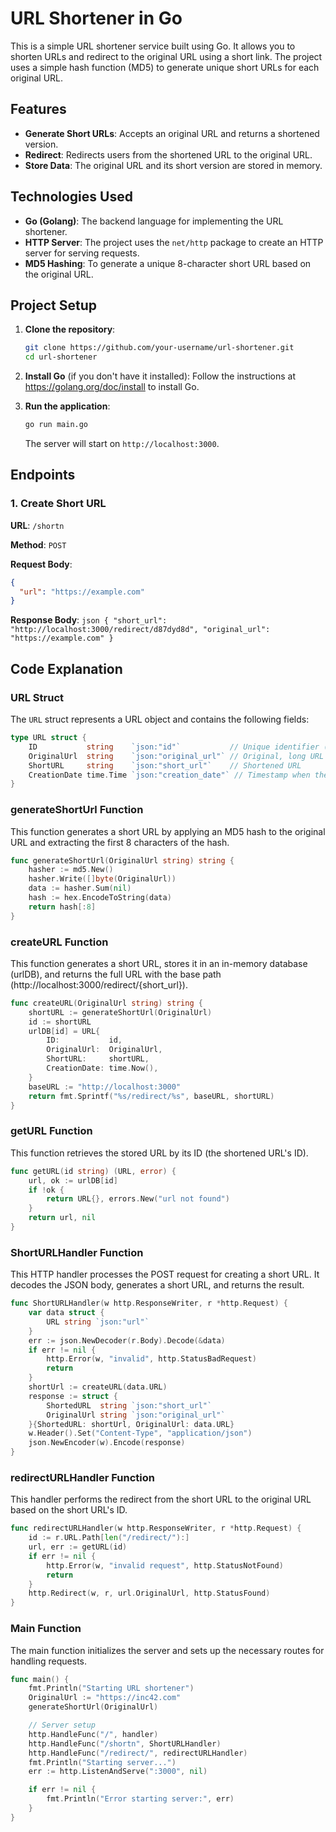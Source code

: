 # URL Shortener in Go

This is a simple URL shortener service built using Go. It allows you to shorten URLs and redirect to the original URL using a short link. The project uses a simple hash function (MD5) to generate unique short URLs for each original URL.

## Features

- **Generate Short URLs**: Accepts an original URL and returns a shortened version.
- **Redirect**: Redirects users from the shortened URL to the original URL.
- **Store Data**: The original URL and its short version are stored in memory.

## Technologies Used

- **Go (Golang)**: The backend language for implementing the URL shortener.
- **HTTP Server**: The project uses the `net/http` package to create an HTTP server for serving requests.
- **MD5 Hashing**: To generate a unique 8-character short URL based on the original URL.

## Project Setup

1. **Clone the repository**:
    ```bash
    git clone https://github.com/your-username/url-shortener.git
    cd url-shortener
    ```

2. **Install Go** (if you don't have it installed):
    Follow the instructions at https://golang.org/doc/install to install Go.

3. **Run the application**:
    ```bash
    go run main.go
    ```
    The server will start on `http://localhost:3000`.

## Endpoints

### 1. Create Short URL

**URL**: `/shortn`

**Method**: `POST`

**Request Body**:
```json
{
  "url": "https://example.com"
}
 ```
 **Response Body**:
    ```json
    {
      "short_url": "http://localhost:3000/redirect/d87dyd8d",
      "original_url": "https://example.com"
    }
    ```

## Code Explanation

### URL Struct

The `URL` struct represents a URL object and contains the following fields:

```go
type URL struct {
    ID           string    `json:"id"`           // Unique identifier (hashed from the original URL)
    OriginalUrl  string    `json:"original_url"` // Original, long URL
    ShortURL     string    `json:"short_url"`    // Shortened URL
    CreationDate time.Time `json:"creation_date"` // Timestamp when the URL was shortened
}
```



### generateShortUrl Function
This function generates a short URL by applying an MD5 hash to the original URL and extracting the first 8 characters of the hash.
```go
func generateShortUrl(OriginalUrl string) string {
    hasher := md5.New()
    hasher.Write([]byte(OriginalUrl))
    data := hasher.Sum(nil)
    hash := hex.EncodeToString(data)
    return hash[:8]
}
```

### createURL Function
This function generates a short URL, stores it in an in-memory database (urlDB), and returns the full URL with the base path (http://localhost:3000/redirect/{short_url}).


```go
func createURL(OriginalUrl string) string {
    shortURL := generateShortUrl(OriginalUrl)
    id := shortURL
    urlDB[id] = URL{
        ID:           id,
        OriginalUrl:  OriginalUrl,
        ShortURL:     shortURL,
        CreationDate: time.Now(),
    }
    baseURL := "http://localhost:3000"
    return fmt.Sprintf("%s/redirect/%s", baseURL, shortURL)
}

```
### getURL Function
This function retrieves the stored URL by its ID (the shortened URL's ID).

```go
func getURL(id string) (URL, error) {
    url, ok := urlDB[id]
    if !ok {
        return URL{}, errors.New("url not found")
    }
    return url, nil
}
```
### ShortURLHandler Function
This HTTP handler processes the POST request for creating a short URL. It decodes the JSON body, generates a short URL, and returns the result.


```go
func ShortURLHandler(w http.ResponseWriter, r *http.Request) {
    var data struct {
        URL string `json:"url"`
    }
    err := json.NewDecoder(r.Body).Decode(&data)
    if err != nil {
        http.Error(w, "invalid", http.StatusBadRequest)
        return
    }
    shortUrl := createURL(data.URL)
    response := struct {
        ShortedURL  string `json:"short_url"`
        OriginalUrl string `json:"original_url"`
    }{ShortedURL: shortUrl, OriginalUrl: data.URL}
    w.Header().Set("Content-Type", "application/json")
    json.NewEncoder(w).Encode(response)
}

```


### redirectURLHandler Function
This handler performs the redirect from the short URL to the original URL based on the short URL's ID.


```go
func redirectURLHandler(w http.ResponseWriter, r *http.Request) {
    id := r.URL.Path[len("/redirect/"):]
    url, err := getURL(id)
    if err != nil {
        http.Error(w, "invalid request", http.StatusNotFound)
        return
    }
    http.Redirect(w, r, url.OriginalUrl, http.StatusFound)
}

```

### Main Function
The main function initializes the server and sets up the necessary routes for handling requests.


```go
func main() {
    fmt.Println("Starting URL shortener")
    OriginalUrl := "https://inc42.com"
    generateShortUrl(OriginalUrl)

    // Server setup
    http.HandleFunc("/", handler)
    http.HandleFunc("/shortn", ShortURLHandler)
    http.HandleFunc("/redirect/", redirectURLHandler)
    fmt.Println("Starting server...")
    err := http.ListenAndServe(":3000", nil)

    if err != nil {
        fmt.Println("Error starting server:", err)
    }
}

```






